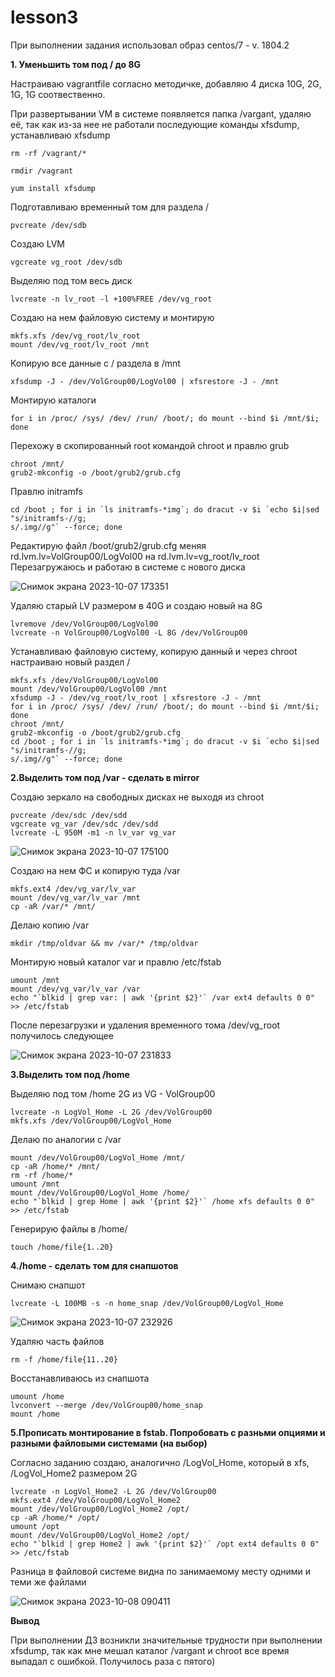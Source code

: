 # lesson3
При выполнении задания использовал образ centos/7 - v. 1804.2

**1. Уменьшить том под / до 8G**

Настраиваю vagrantfile согласно методичке, добавляю 4 диска 10G, 2G, 1G, 1G соотвественно.

При развертывании VM в системе появляется папка /vargant, удаляю её, так как из-за нее не работали последующие команды xfsdump, устанавливаю xfsdump
```
rm -rf /vagrant/*
```
```
rmdir /vagrant
```
```
yum install xfsdump
```
Подготавливаю временный том для раздела /
```
pvcreate /dev/sdb
```
Создаю LVM
```
vgcreate vg_root /dev/sdb
```
Выделяю под том весь диск
```
lvcreate -n lv_root -l +100%FREE /dev/vg_root
```
Создаю на нем файловую систему и монтирую
```
mkfs.xfs /dev/vg_root/lv_root
mount /dev/vg_root/lv_root /mnt
```
Копирую все данные с / раздела в /mnt
```
xfsdump -J - /dev/VolGroup00/LogVol00 | xfsrestore -J - /mnt
```
Монтирую каталоги
```
for i in /proc/ /sys/ /dev/ /run/ /boot/; do mount --bind $i /mnt/$i; done
```
Перехожу в скопированный root командой chroot и правлю grub
```
chroot /mnt/
grub2-mkconfig -o /boot/grub2/grub.cfg
```
Правлю initramfs
```
cd /boot ; for i in `ls initramfs-*img`; do dracut -v $i `echo $i|sed "s/initramfs-//g;
s/.img//g"` --force; done
```
Редактирую файл /boot/grub2/grub.cfg меняя rd.lvm.lv=VolGroup00/LogVol00 на rd.lvm.lv=vg_root/lv_root
Перезагружаюсь и работаю в системе с нового диска

![Снимок экрана 2023-10-07 173351](https://github.com/movik242/lesson3/assets/143793993/8474249d-d14c-49b9-a837-11388005056d)

Удаляю старый LV размером в 40G и создаю новый на 8G
```
lvremove /dev/VolGroup00/LogVol00
lvcreate -n VolGroup00/LogVol00 -L 8G /dev/VolGroup00
```
Устанавливаю файловую систему, копирую данный и через chroot настраиваю новый раздел /
```
mkfs.xfs /dev/VolGroup00/LogVol00
mount /dev/VolGroup00/LogVol00 /mnt
xfsdump -J - /dev/vg_root/lv_root | xfsrestore -J - /mnt
for i in /proc/ /sys/ /dev/ /run/ /boot/; do mount --bind $i /mnt/$i; done
chroot /mnt/
grub2-mkconfig -o /boot/grub2/grub.cfg
cd /boot ; for i in `ls initramfs-*img`; do dracut -v $i `echo $i|sed "s/initramfs-//g;
s/.img//g"` --force; done
```
**2.Выделить том под /var - сделать в mirror**

Создаю зеркало на свободных дисках не выходя из chroot
```
pvcreate /dev/sdc /dev/sdd
vgcreate vg_var /dev/sdc /dev/sdd
lvcreate -L 950M -m1 -n lv_var vg_var
```
![Снимок экрана 2023-10-07 175100](https://github.com/movik242/lesson3/assets/143793993/a3897ba8-e69c-4089-a794-4594813549bc)

Создаю на нем ФС и копирую туда /var
```
mkfs.ext4 /dev/vg_var/lv_var
mount /dev/vg_var/lv_var /mnt
cp -aR /var/* /mnt/
```
Делаю копию /var
```
mkdir /tmp/oldvar && mv /var/* /tmp/oldvar
```
Монтирую новый каталог var и правлю /etc/fstab
```
umount /mnt
mount /dev/vg_var/lv_var /var
echo "`blkid | grep var: | awk '{print $2}'` /var ext4 defaults 0 0" >> /etc/fstab
```
После перезагрузки и удаления временного тома /dev/vg_root получилось следующее

![Снимок экрана 2023-10-07 231833](https://github.com/movik242/lesson3/assets/143793993/ac7c1db4-c672-4006-9e91-f9ae641def74)

**3.Выделить том под /home**

Выделяю под том /home 2G из VG - VolGroup00
```
lvcreate -n LogVol_Home -L 2G /dev/VolGroup00
mkfs.xfs /dev/VolGroup00/LogVol_Home
```
Делаю по аналогии с /var
```
mount /dev/VolGroup00/LogVol_Home /mnt/
cp -aR /home/* /mnt/
rm -rf /home/*
umount /mnt
mount /dev/VolGroup00/LogVol_Home /home/
echo "`blkid | grep Home | awk '{print $2}'` /home xfs defaults 0 0" >> /etc/fstab
```
Генерирую файлы в /home/
```
touch /home/file{1..20}
```
**4./home - сделать том для снапшотов**

Снимаю снапшот
```
lvcreate -L 100MB -s -n home_snap /dev/VolGroup00/LogVol_Home
```
![Снимок экрана 2023-10-07 232926](https://github.com/movik242/lesson3/assets/143793993/7737c35f-456c-4302-869f-42021df57502)

Удаляю часть файлов
```
rm -f /home/file{11..20}
```
Восстанавливаюсь из снапшота
```
umount /home
lvconvert --merge /dev/VolGroup00/home_snap
mount /home
```
**5.Прописать монтирование в fstab. Попробовать с разньми опциями и разными файловыми системами (на выбор)**

Согласно заданию создаю, аналогично /LogVol_Home, который в xfs, /LogVol_Home2 размером 2G   
```
lvcreate -n LogVol_Home2 -L 2G /dev/VolGroup00
mkfs.ext4 /dev/VolGroup00/LogVol_Home2
mount /dev/VolGroup00/LogVol_Home2 /opt/
cp -aR /home/* /opt/
umount /opt
mount /dev/VolGroup00/LogVol_Home2 /opt/
echo "`blkid | grep Home2 | awk '{print $2}'` /opt ext4 defaults 0 0" >> /etc/fstab
```
Разница в файловой системе видна по занимаемому месту одними и теми же файлами

![Снимок экрана 2023-10-08 090411](https://github.com/movik242/lesson3/assets/143793993/73a698d9-f65d-4c63-aac3-e99ed6369db1)

**Вывод**

При выполнении ДЗ возникли значительные трудности при выполнении xfsdump, так как мне мешал каталог /vargant и chroot все время выпадал с ошибкой. Получилось раза с пятого)
